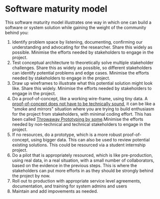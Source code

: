 # Software maturity model

This software maturity model illustrates one way in which one can build a software or system solution while gaining the weight of the community behind you: 

1. Identify problem space by listening, documenting, confirming our understanding and advocating for the researcher. Share this widely as possible. Minimise the efforts needed by stakeholders to engage in the project.
2. Test conceptual architecture to theoretically solve multiple stakeholder challenges. Share this as widely as possible, so different stakeholders can identify potential problems and edge cases. Minimise the efforts needed by stakeholders to engage in the project.
3. Draw up wireframes to illustrate what this potential solution might look like. Share this widely. Minimise the efforts needed by stakeholders to engage in the project.
4. Do a proof-of-concept, like a working wire-frame, using tiny data. A [proof-of-concept does not have to be technically sound](https://softwareengineering.stackexchange.com/questions/253574/why-we-need-throw-away-prototyping), it can be like a "smoke and mirrors" situation where you are trying to build enthusiasm for the project from stakeholders, with minimal coding effort. This has been called [Throwaway Prototyping by some](https://budibase.com/blog/inside-it/throwaway-prototyping/).Minimise the efforts needed by non-technical and technical stakeholders to engage in the project.
5. If no resources, do a prototype, which is a more robust proof-of-concept, using bigger data. This can also be used to review potential existing solutions. This could be resourced via a student internship project.
6. Do a pilot that is appropriately resourced, which is like pre-production, using real data, in a real situation, with a small number of collaborators, based on the evidence in the previous steps. This is where the stakeholders can put more efforts in as they should be strongly behind the project by now.
7. Roll out to production with appropriate service level agreements, documentation, and training for system admins and users
8. Maintain and add impovements as needed.

